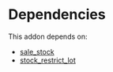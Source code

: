 # Dependencies

This addon depends on:

- [sale_stock](https://github.com/bringout/oca-ocb-sale/tree/3e269fa48ad4d81d3305977a3a962b1dc0f75ef3/odoo-bringout-oca-ocb-sale_stock)
- [stock_restrict_lot](https://github.com/bringout/oca-workflow-process)
